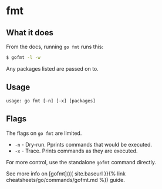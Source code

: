 # fmt


## What it does

From the docs, running `go fmt` runs this:

```sh
$ gofmt -l -w
```

Any packages listed are passed on to.


## Usage

```
usage: go fmt [-n] [-x] [packages]
```

## Flags

The flags on `go fmt` are limited.

- `-n` - Dry-run. Pprints commands that would be executed.
- `-x` - Trace. Prints commands as they are executed.

For more control, use the standalone `gofmt` command directly.

See more info on [gofmt]({{ site.baseurl }}{% link cheatsheets/go/commands/gofmt.md %}) guide.

